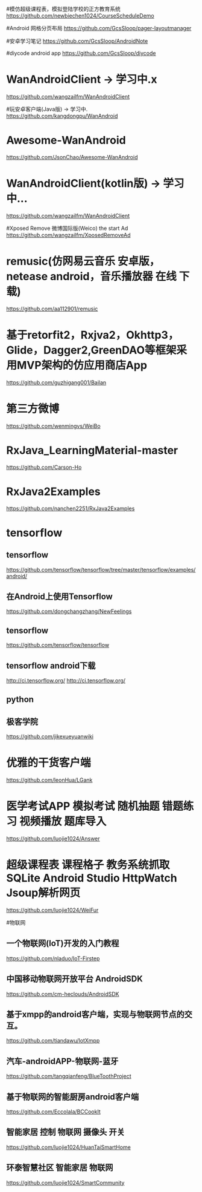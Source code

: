 
#模仿超级课程表，模拟登陆学校的正方教育系统
https://github.com/newbiechen1024/CourseScheduleDemo


#Android 网格分页布局
https://github.com/GcsSloop/pager-layoutmanager

#安卓学习笔记 
https://github.com/GcsSloop/AndroidNote

#diycode android app
https://github.com/GcsSloop/diycode

# WanAndroidClient -> 学习中.x
https://github.com/wangzailfm/WanAndroidClient

#玩安卓客户端(Java版) -> 学习中.
https://github.com/kangdongpu/WanAndroid

# Awesome-WanAndroid
https://github.com/JsonChao/Awesome-WanAndroid

# WanAndroidClient(kotlin版) -> 学习中...
https://github.com/wangzailfm/WanAndroidClient

#Xposed Remove 微博国际版(Weico) the start Ad
https://github.com/wangzailfm/XposedRemoveAd

# remusic(仿网易云音乐 安卓版，netease android，音乐播放器 在线 下载)
https://github.com/aa112901/remusic

# 基于retorfit2，Rxjva2，Okhttp3，Glide，Dagger2,GreenDAO等框架采用MVP架构的仿应用商店App
https://github.com/guzhigang001/Bailan

# 第三方微博
https://github.com/wenmingvs/WeiBo

# RxJava_LearningMaterial-master
https://github.com/Carson-Ho

# RxJava2Examples
https://github.com/nanchen2251/RxJava2Examples

# tensorflow # 
## tensorflow
https://github.com/tensorflow/tensorflow/tree/master/tensorflow/examples/android/

## 在Android上使用Tensorflow
https://github.com/dongchangzhang/NewFeelings

## tensorflow
https://github.com/tensorflow/tensorflow

## tensorflow android下载
http://ci.tensorflow.org/
http://ci.tensorflow.org/


## python




## 极客学院
https://github.com/jikexueyuanwiki


#  优雅的干货客户端
https://github.com/leonHua/LGank

# 医学考试APP 模拟考试 随机抽题 错题练习 视频播放 题库导入
https://github.com/luojie1024/Answer

# 超级课程表 课程格子 教务系统抓取 SQLite Android Studio HttpWatch Jsoup解析网页
https://github.com/luojie1024/WeiFur

#物联网
## 一个物联网(IoT)开发的入门教程
https://github.com/nladuo/IoT-Firstep

## 中国移动物联网开放平台 AndroidSDK
https://github.com/cm-heclouds/AndroidSDK

## 基于xmpp的android客户端，实现与物联网节点的交互。
https://github.com/tiandawu/IotXmpp

## 汽车-androidAPP-物联网-蓝牙
https://github.com/tangqianfeng/BlueToothProject

## 基于物联网的智能厨房android客户端
https://github.com/Eccolala/BCCookIt

## 智能家居 控制 物联网 摄像头 开关
https://github.com/luojie1024/HuanTaiSmartHome

## 环泰智慧社区 智能家居 物联网
https://github.com/luojie1024/SmartCommunity
